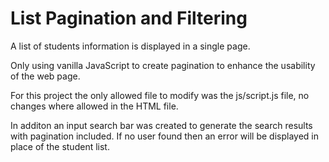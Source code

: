 # List Pagination and Filtering

A list of students information is displayed in a single page.

Only using vanilla JavaScript to create pagination to enhance the usability of the web page.

For this project the only allowed file to modify was the js/script.js file, no changes where allowed in the HTML file.

In additon an input search bar was created to generate the search results with pagination included. If no user found then an error will be displayed in place of the student list.
